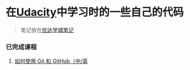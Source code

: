 # 在[Udacity](https://cn.udacity.com/)中学习时的一些自己的代码
> 笔记放在[优达学城笔记](https://github.com/a294465800/my-road/wiki/Udacity)

### 已完成课程
1. [如何使用 Git 和 GitHub（中/英](https://cn.udacity.com/course/how-to-use-git-and-github--ud775)

